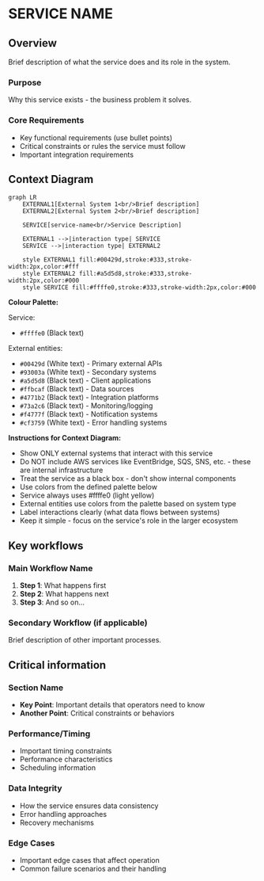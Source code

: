 # SERVICE NAME

## Overview

Brief description of what the service does and its role in the system.

### Purpose

Why this service exists - the business problem it solves.

### Core Requirements

- Key functional requirements (use bullet points)
- Critical constraints or rules the service must follow
- Important integration requirements

## Context Diagram

```mermaid
graph LR
    EXTERNAL1[External System 1<br/>Brief description]
    EXTERNAL2[External System 2<br/>Brief description]

    SERVICE[service-name<br/>Service Description]

    EXTERNAL1 -->|interaction type| SERVICE
    SERVICE -->|interaction type| EXTERNAL2

    style EXTERNAL1 fill:#00429d,stroke:#333,stroke-width:2px,color:#fff
    style EXTERNAL2 fill:#a5d5d8,stroke:#333,stroke-width:2px,color:#000
    style SERVICE fill:#ffffe0,stroke:#333,stroke-width:2px,color:#000
```

**Colour Palette:**

Service:
- `#ffffe0` (Black text)

External entities:
- `#00429d` (White text) - Primary external APIs
- `#93003a` (White text) - Secondary systems
- `#a5d5d8` (Black text) - Client applications
- `#ffbcaf` (Black text) - Data sources
- `#4771b2` (Black text) - Integration platforms
- `#73a2c6` (Black text) - Monitoring/logging
- `#f4777f` (Black text) - Notification systems
- `#cf3759` (White text) - Error handling systems

**Instructions for Context Diagram:**

- Show ONLY external systems that interact with this service
- Do NOT include AWS services like EventBridge, SQS, SNS, etc. - these are internal infrastructure
- Treat the service as a black box - don't show internal components
- Use colors from the defined palette below
- Service always uses #ffffe0 (light yellow)
- External entities use colors from the palette based on system type
- Label interactions clearly (what data flows between systems)
- Keep it simple - focus on the service's role in the larger ecosystem

## Key workflows

### Main Workflow Name

1. **Step 1**: What happens first
2. **Step 2**: What happens next
3. **Step 3**: And so on...

### Secondary Workflow (if applicable)

Brief description of other important processes.

## Critical information

### Section Name

- **Key Point**: Important details that operators need to know
- **Another Point**: Critical constraints or behaviors

### Performance/Timing

- Important timing constraints
- Performance characteristics
- Scheduling information

### Data Integrity

- How the service ensures data consistency
- Error handling approaches
- Recovery mechanisms

### Edge Cases

- Important edge cases that affect operation
- Common failure scenarios and their handling
